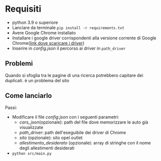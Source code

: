 # Requisiti
- python 3.9 o superiore
- Lanciare da terminale `pip install -r requirements.txt`
- Avere Google Chrome installato
- Installare i google driver corrispondenti alla versione corrente di Google Chrome([link dove scaricare i driver](https://chromedriver.chromium.org/))
- Inserire in _config.json_ il percorso ai driver in `path_driver`
## Problemi
Quando si sfoglia tra le pagine di una ricerca potrebbero capitare dei 
duplicati. è un problema del sito

## Come lanciarlo
Passi:
- Modificare il file _config.json_ con i seguenti parametri:
  - _cars_json_(opzionale): path del file dove memorizzare le auto già visualizzate
  - _path_driver_: path dell'eseguibile dei driver di Chrome
  - _sito_ (opzionale): sito opel outlet
  - _allestimento_desiderato_ (opzionale): array di stringhe con il nome degli allestimenti desiderati
- `python src/main.py`

